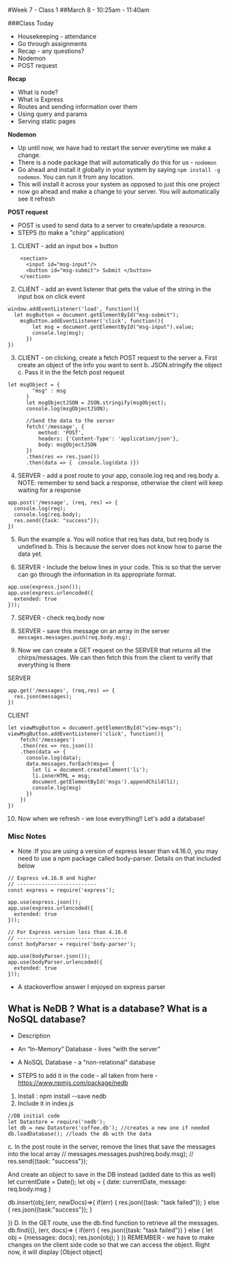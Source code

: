 #Week 7 - Class 1
##March 8 - 10:25am - 11:40am

###Class Today
* Housekeeping - attendance
* Go through assignments
* Recap - any questions?
* Nodemon
* POST request

**Recap**
* What is node?
* What is Express
* Routes and sending information over them
* Using query and params
* Serving static pages

**Nodemon**
* Up until now, we have had to restart the server everytime we make a change.
* There is a node package that will automatically do this for us - `nodemon`
* Go ahead and install it globally in your system by saying `npm install -g nodemon`. You can run it from any location.
* This will install it across your system as opposed to just this one project
* now go ahead and make a change to your server. You will automatically see it refresh

**POST request**
* POST is used to send data to a server to create/update a resource.
* STEPS (to make a "chirp" application)
1. CLIENT - add an input box + button
```
    <section>
      <input id="msg-input"/>
      <button id="msg-submit"> Submit </button>
    </section>
```

2. CLIENT - add an event listener that gets the value of the string in the input box on click event
```
window.addEventListener('load', function(){
  let msgButton = document.getElementById("msg-submit");
    msgButton.addEventListener('click', function(){
        let msg = document.getElementById("msg-input").value;
        console.log(msg);
      })
})
```

3. CLIENT - on clicking, create a fetch POST request to the server
  a. First create an object of the info you want to sent
  b. JSON.stringify the object
  c. Pass it in the the fetch post request
  ```
  let msgObject = {
          "msg" : msg
        }
        let msgObjectJSON = JSON.stringify(msgObject);
        console.log(msgObjectJSON);

        //Send the data to the server
        fetch('/message', {
            method: 'POST',
            headers: {'Content-Type': 'application/json'},
            body: msgObjectJSON
        })
        .then(res => res.json())
        .then(data => {  console.log(data )})
```

4. SERVER - add a post route to your app, console.log req and req.body
  a. NOTE: remember to send back a response, otherwise the client will keep waiting for a response
  ```
  app.post('/message', (req, res) => {
    console.log(req);
    console.log(req.body);
    res.send({task: "success"});
  })
  ```

5. Run the example
  a. You will notice that req has data, but req.body is undefined
  b. This is because the server does not know how to parse the data yet.

6. SERVER - Include the below lines in your code. This is so that the server can go through the information in its appropriate format.
```
app.use(express.json());
app.use(express.urlencoded({
  extended: true
}));
```

7. SERVER - check req.body now

8. SERVER - save this message on an array in the server
  `messages.messages.push(req.body.msg);`

9. Now we can create a GET request on the SERVER that returns all the chirps/messages. We can then fetch this from the client to verify that everything is there

SERVER
```
app.get('/messages', (req,res) => {
  res.json(messages);
})
```

CLIENT
```
let viewMsgButton = document.getElementById("view-msgs");
viewMsgButton.addEventListener('click', function(){
    fetch('/messages')
    .then(res => res.json())
    .then(data => {
      console.log(data);
      data.messages.forEach(msg=> {
        let li = document.createElement('li');
        li.innerHTML = msg;
        document.getElementById('msgs').appendChild(li);
        console.log(msg)
      })
    })
})
```

10. Now when we refresh - we lose everything!! Let's add a database!



### Misc Notes
* Note :If you are using a version of express lesser than v4.16.0, you may need to use a npm package called body-parser. Details on that included below
```
// Express v4.16.0 and higher
// --------------------------
const express = require('express');

app.use(express.json());
app.use(express.urlencoded({
  extended: true
}));

// For Express version less than 4.16.0
// ------------------------------------
const bodyParser = require('body-parser');

app.use(bodyParser.json());
app.use(bodyParser.urlencoded({
  extended: true
}));
```
* A stackoverflow answer I enjoyed on express parser



## What is NeDB ? What is a database? What is a NoSQL database?
* Description 
* An “In-Memory” Database - lives “with the server”
* A NoSQL Database - a “non-relational” database

*  STEPS to add it in the code - all taken from here - https://www.npmjs.com/package/nedb
1. Install : npm install --save nedb
1. Include it in index.js
```
//DB initial code
let Datastore = require('nedb'); 
let db = new Datastore('coffee.db'); //creates a new one if needed
db.loadDatabase(); //loads the db with the data
```
 c. In the post route in the server, remove the lines that save the messages into the local array
  // messages.messages.push(req.body.msg);
  // res.send({task: "success"});

And create an object to save in the DB instead (added date to this as well)
let currentDate = Date();
  let obj = {
      date: currentDate,
      message: req.body.msg
  }

  db.insert(obj,(err, newDocs)=>{
      if(err) {
          res.json({task: "task failed"});
      } else {
          res.json({task:"success"});
      }

  })
D. In the GET route, use the db.find function to retrieve all the messages.
db.find({}, (err, docs)=> {
       if(err) {
           res.json({task: "task failed"})
       } else {
           let obj = {messages: docs};
           res.json(obj);
       }
   })
 REMEMBER - we have to make changes on the client side code so that we can access the object. Right now, it will display [Object object]


